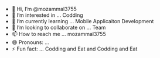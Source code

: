 - 👋 Hi, I’m @mozammal3755
- 👀 I’m interested in ... Codding 
- 🌱 I’m currently learning ... Mobile Applicaiton Development
- 💞️ I’m looking to collaborate on ... Team
- 📫 How to reach me ... mozammal3755
- 😄 Pronouns: ... 
- ⚡ Fun fact: ... Codding and Eat and Codding and Eat

<!---
mozammal3755/mozammal3755 is a ✨ special ✨ repository because its `README.md` (this file) appears on your GitHub profile.
You can click the Preview link to take a look at your changes.
--->
